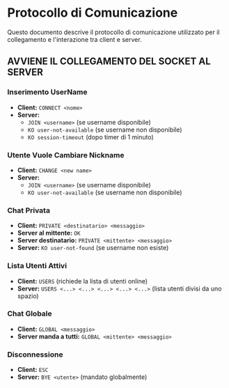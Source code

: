 # Protocollo di Comunicazione

Questo documento descrive il protocollo di comunicazione utilizzato per il collegamento e l'interazione tra client e server.

## AVVIENE IL COLLEGAMENTO DEL SOCKET AL SERVER

### Inserimento UserName

- **Client:** `CONNECT <nome>`
- **Server:** 
  - `JOIN <username>`  (se username disponibile)
  - `KO user-not-available` (se username non disponibile)
  - `KO session-timeout` (dopo timer di 1 minuto)

### Utente Vuole Cambiare Nickname

- **Client:** `CHANGE <new name>`
- **Server:** 
  - `JOIN <username>`  (se username disponibile)
  - `KO user-not-available` (se username non disponibile)

### Chat Privata

- **Client:** `PRIVATE <destinatario> <messaggio>`
- **Server al mittente:** `OK`
- **Server destinatario:** `PRIVATE <mittente> <messaggio>`
- **Server:** `KO user-not-found` (se username non esiste)

### Lista Utenti Attivi

- **Client:** `USERS` (richiede la lista di utenti online)
- **Server:** `USERS <...> <...> <...> <...> <...>` (lista utenti divisi da uno spazio)

### Chat Globale

- **Client:** `GLOBAL <messaggio>`
- **Server manda a tutti:** `GLOBAL <mittente> <messaggio>`

### Disconnessione

- **Client:** `ESC`
- **Server:** `BYE <utente>` (mandato globalmente)
